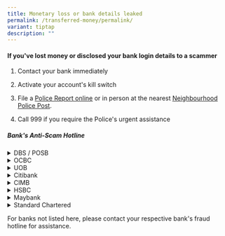 ```yaml
---
title: Monetary loss or bank details leaked
permalink: /transferred-money/permalink/
variant: tiptap
description: ""
---
```

<h4>If you've lost money or disclosed your bank login details to a scammer</h4>
<ol data-tight="true" class="tight">
<li>
<p>Contact your bank immediately</p>
</li>
<li>
<p>Activate your account's kill switch</p>
</li>
<li>
<p>File a <a href="https://eservices1.police.gov.sg/phub/eservices/landingpage/police-report" rel="noopener noreferrer nofollow" target="_blank"><u>Police Report online</u></a> or
in person at the nearest <a href="https://www.sgdi.gov.sg/other-organisations/police-posts-manned-npps" rel="noopener noreferrer nofollow" target="_blank"><u>Neighbourhood Police Post</u></a>.</p>
</li>
<li>
<p>Call 999 if you require the Police's urgent assistance</p>
</li>
</ol>
<h5>Bank's Anti-Scam Hotline</h5>
<div data-type="detailGroup" class="isomer-accordion isomer-accordion-white">
<details class="isomer-details">
<summary>DBS / POSB</summary>
<div data-type="detailsContent" class="isomer-details-content">
<p>Dial <strong><a href="tel:18003396963" rel="noopener nofollow" target="_blank">1800 339 6963</a></strong> (from
Singapore) or <strong><a href="tel:+6563396963" rel="noopener nofollow" target="_blank">+65 6339 6963</a></strong> (from
overseas)</p>
</div>
</details>
<details class="isomer-details">
<summary>OCBC</summary>
<div data-type="detailsContent" class="isomer-details-content">
<p>Dial <strong><a href="tel:63633333" rel="noopener nofollow" target="_blank">6363 3333</a></strong>
</p>
</div>
</details>
<details class="isomer-details">
<summary>UOB</summary>
<div data-type="detailsContent" class="isomer-details-content">
<p>Dial <strong><a href="tel:62550160" rel="noopener nofollow" target="_blank">6255 0160</a></strong>
</p>
</div>
</details>
<details class="isomer-details">
<summary>Citibank</summary>
<div data-type="detailsContent" class="isomer-details-content">
<p>Dial <strong><a href="tel:63375519" rel="noopener nofollow" target="_blank">6337 5519</a></strong>
</p>
</div>
</details>
<details class="isomer-details">
<summary>CIMB</summary>
<div data-type="detailsContent" class="isomer-details-content">
<p>Dial <strong><a href="tel:63337777" rel="noopener nofollow" target="_blank">6333 7777</a></strong>
</p>
</div>
</details>
<details class="isomer-details">
<summary>HSBC</summary>
<div data-type="detailsContent" class="isomer-details-content">
<p>Dial <strong><a href="tel:18004722669" rel="noopener nofollow" target="_blank">1800 472 2669</a></strong> (from
Singapore) or <strong><a href="tel:+6564722669" rel="noopener nofollow" target="_blank">+65 6472 2669</a></strong> (from
overseas)</p>
</div>
</details>
<details class="isomer-details">
<summary>Maybank</summary>
<div data-type="detailsContent" class="isomer-details-content">
<p>Dial <strong><a href="tel:18006292265" rel="noopener nofollow" target="_blank">1800 629 2265</a></strong> (from
Singapore) or <strong><a href="tel:+6565335229" rel="noopener nofollow" target="_blank">+65 6533 5229</a></strong> (from
overseas)</p>
</div>
</details>
<details class="isomer-details">
<summary>Standard Chartered</summary>
<div data-type="detailsContent" class="isomer-details-content">
<p>Dial <strong><a href="tel:67477000" rel="noopener nofollow" target="_blank">6747 7000</a></strong>
</p>
</div>
</details>
</div>
<p>For banks not listed here, please contact your respective bank's fraud
hotline for assistance.</p>
<p></p>